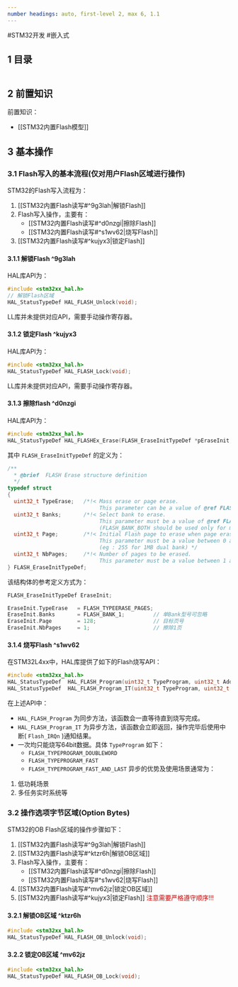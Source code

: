 ```yaml
---
number headings: auto, first-level 2, max 6, 1.1
---
```

#STM32开发 #嵌入式 

## 1 目录

```toc
```

## 2 前置知识

前置知识：
- [[STM32内置Flash模型]]

## 3 基本操作

### 3.1 Flash写入的基本流程(仅对用户Flash区域进行操作)

STM32的Flash写入流程为：
1. [[STM32内置Flash读写#^9g3lah|解锁Flash]]
2. Flash写入操作，主要有：
	- [[STM32内置Flash读写#^d0nzgi|擦除Flash]]
	- [[STM32内置Flash读写#^s1wv62|烧写Flash]]
3. [[STM32内置Flash读写#^kujyx3|锁定Flash]]

#### 3.1.1 解锁Flash ^9g3lah

HAL库API为：

```C
#include <stm32xx_hal.h>
// 解锁Flash区域
HAL_StatusTypeDef HAL_FLASH_Unlock(void);
```

LL库并未提供对应API，需要手动操作寄存器。

#### 3.1.2 锁定Flash ^kujyx3

HAL库API为：

```C
#include <stm32xx_hal.h>
HAL_StatusTypeDef HAL_FLASH_Lock(void);
```

LL库并未提供对应API，需要手动操作寄存器。

#### 3.1.3 擦除flash ^d0nzgi

HAL库API为：

```C
#include <stm32xx_hal.h>
HAL_StatusTypeDef HAL_FLASHEx_Erase(FLASH_EraseInitTypeDef *pEraseInit, uint32_t *PageError);
```

其中 `FLASH_EraseInitTypeDef` 的定义为：

```C
/**
  * @brief  FLASH Erase structure definition
  */
typedef struct
{
  uint32_t TypeErase;   /*!< Mass erase or page erase.
                             This parameter can be a value of @ref FLASH_Type_Erase */
  uint32_t Banks;       /*!< Select bank to erase.
                             This parameter must be a value of @ref FLASH_Banks
                             (FLASH_BANK_BOTH should be used only for mass erase) */
  uint32_t Page;        /*!< Initial Flash page to erase when page erase is disabled
                             This parameter must be a value between 0 and (max number of pages in the bank - 1)
                             (eg : 255 for 1MB dual bank) */
  uint32_t NbPages;     /*!< Number of pages to be erased.
                             This parameter must be a value between 1 and (max number of pages in the bank - value of initial page)*/
} FLASH_EraseInitTypeDef;
```

该结构体的参考定义方式为：

```C
FLASH_EraseInitTypeDef EraseInit;

EraseInit.TypeErase   = FLASH_TYPEERASE_PAGES;
EraseInit.Banks       = FLASH_BANK_1;         // 单Bank型号可忽略
EraseInit.Page        = 128;                  // 目标页号
EraseInit.NbPages     = 1;                    // 擦除1页
```

#### 3.1.4 烧写Flash ^s1wv62

在STM32L4xx中，HAL库提供了如下的Flash烧写API：

```C
#include <stm32xx_hal.h>
HAL_StatusTypeDef  HAL_FLASH_Program(uint32_t TypeProgram, uint32_t Address, uint64_t Data);
HAL_StatusTypeDef  HAL_FLASH_Program_IT(uint32_t TypeProgram, uint32_t Address, uint64_t Data);
```

在上述API中：
- `HAL_FLASH_Program` 为同步方法，该函数会一直等待直到烧写完成。
- `HAL_FLASH_Program_IT` 为异步方法，该函数会立即返回，操作完毕后使用中断( `Flash_IRQn` )通知结果。
- 一次均只能烧写64bit数据。具体 `TypeProgram` 如下：
	- `FLASH_TYPEPROGRAM_DOUBLEWORD`
	- `FLASH_TYPEPROGRAM_FAST`
	- `FLASH_TYPEPROGRAM_FAST_AND_LAST`
异步的优势及使用场景通常为：
1. 低功耗场景
2. 多任务实时系统等

### 3.2 操作选项字节区域(Option Bytes)

STM32的OB Flash区域的操作步骤如下：
1. [[STM32内置Flash读写#^9g3lah|解锁Flash]]
2. [[STM32内置Flash读写#^ktzr6h|解锁OB区域]]
3. Flash写入操作，主要有：
	- [[STM32内置Flash读写#^d0nzgi|擦除Flash]]
	- [[STM32内置Flash读写#^s1wv62|烧写Flash]]
4. [[STM32内置Flash读写#^mv62jz|锁定OB区域]]
5. [[STM32内置Flash读写#^kujyx3|锁定Flash]]
<font color="#c00000">注意需要严格遵守顺序!!!</font>

#### 3.2.1 解锁OB区域 ^ktzr6h

```C
#include <stm32xx_hal.h>
HAL_StatusTypeDef HAL_FLASH_OB_Unlock(void);
```

#### 3.2.2 锁定OB区域 ^mv62jz

```C
#include <stm32xx_hal.h>
HAL_StatusTypeDef HAL_FLASH_OB_Lock(void);
```


